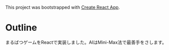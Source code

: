 This project was bootstrapped with [Create React App](https://github.com/facebook/create-react-app).

# Outline
まるばつゲームをReactで実装しました。AIはMini-Max法で最善手をさします。
